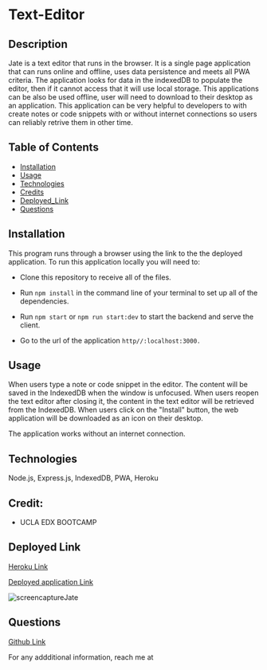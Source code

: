 # Text-Editor

## Description

Jate is a text editor that runs in the browser. It is a single page application that can runs online and offline, uses data persistence and meets all PWA criteria. The application looks for data in the indexedDB to populate the editor, then if it cannot access that it will use local storage. This applications can be also be used offline, user will need to download to their desktop as an application. This application can be very helpful to developers to  with create notes or code snippets with or without internet connections so users can reliably retrive them in other time.

## Table of Contents 

- [Installation](#installation)
- [Usage](#usage)
- [Technologies](#technologies)
- [Credits](#Credits)
- [Deployed_Link](#deployed-link)
- [Questions](#questions)

## Installation

This program runs through a browser using the link to the the deployed application. To run this application locally you will need to:

- Clone this repository to receive all of the files. 

- Run ``npm install`` in the command line of your terminal to set up all of the dependencies.

- Run ``npm start`` or ``npm run start:dev`` to start the backend and serve the client.

- Go to the url of the application ``http//:localhost:3000.``

## Usage

When users type a note or code snippet in the editor. The content will be saved in the IndexedDB when the window is unfocused. When users reopen the text editor after closing it, the content in the text editor will be retrieved from the IndexedDB.
When users click on the "Install" button, the web application will be downloaded as an icon on their desktop.

The application works without an internet connection.

##  Technologies 

Node.js, Express.js, IndexedDB, PWA, Heroku

## Credit:

* UCLA EDX BOOTCAMP

## Deployed Link

[Heroku Link]()

[Deployed application Link]()

![screencaptureJate](https://github.com/lim204/Text-Editor/assets/125234173/a8f6ae10-b3d7-404f-a1e7-bcbf6a1d3b18)

## Questions

[Github Link]()

For any addditional information, reach me at 